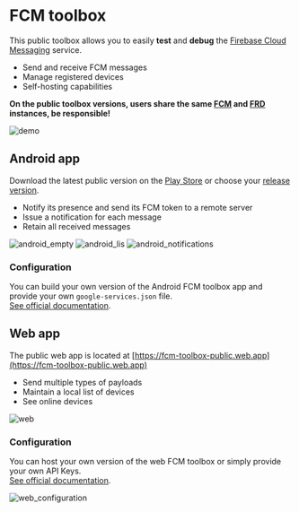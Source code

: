 # FCM toolbox

This public toolbox allows you to easily **test** and **debug** the [Firebase Cloud Messaging](https://firebase.google.com/docs/cloud-messaging/) service.
- Send and receive FCM messages
- Manage registered devices
- Self-hosting capabilities

**On the public toolbox versions, users share the same [FCM](https://firebase.google.com/docs/cloud-messaging/) and [FRD](https://firebase.google.com/docs/database/) instances, be responsible!**

![demo](art/demo.gif)

## Android app

Download the latest public version on the [Play Store](https://play.google.com/store/apps/details?id=fr.smarquis.fcm) or choose your [release version](https://github.com/SimonMarquis/FCM-toolbox/releases).

- Notify its presence and send its FCM token to a remote server
- Issue a notification for each message
- Retain all received messages

![android_empty](art/android_empty.png) ![android_lis](art/android_list.png) ![android_notifications](art/android_notifications.png)

### Configuration

You can build your own version of the Android FCM toolbox app and provide your own `google-services.json` file.  
[See official documentation](https://firebase.google.com/docs/cloud-messaging/android/client).

## Web app

The public web app is located at [https://fcm-toolbox-public.web.app](https://fcm-toolbox-public.web.app)

- Send multiple types of payloads
- Maintain a local list of devices
- See online devices

![web](art/web.png)

### Configuration

You can host your own version of the web FCM toolbox or simply provide your own API Keys.  
[See official documentation](https://firebase.google.com/docs/cloud-messaging/js/client).  

![web_configuration](art/web_configuration.png) 
